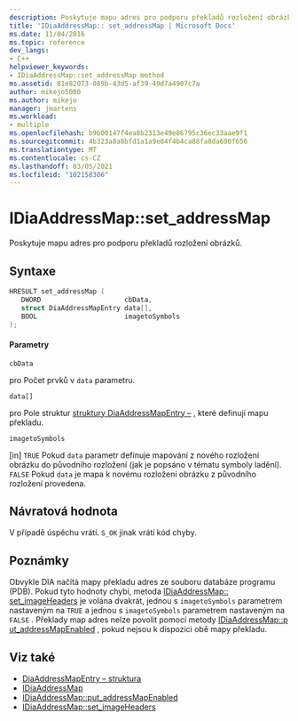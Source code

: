 ```yaml
---
description: Poskytuje mapu adres pro podporu překladů rozložení obrázků.
title: 'IDiaAddressMap:: set_addressMap | Microsoft Docs'
ms.date: 11/04/2016
ms.topic: reference
dev_langs:
- C++
helpviewer_keywords:
- IDiaAddressMap::set_addressMap method
ms.assetid: 81e82073-089b-43d5-af39-49d7a4907c7a
author: mikejo5000
ms.author: mikejo
manager: jmartens
ms.workload:
- multiple
ms.openlocfilehash: b9b00147f4ea8b2313e49e86795c36ec33aae9f1
ms.sourcegitcommit: 4b323a8a8bfd1a1a9e84f4b4ca88fa8da690f656
ms.translationtype: MT
ms.contentlocale: cs-CZ
ms.lasthandoff: 03/05/2021
ms.locfileid: "102158306"
---
```

# <a name="idiaaddressmapset_addressmap"></a>IDiaAddressMap::set_addressMap
Poskytuje mapu adres pro podporu překladů rozložení obrázků.

## <a name="syntax"></a>Syntaxe

```C++
HRESULT set_addressMap ( 
   DWORD                     cbData,
   struct DiaAddressMapEntry data[],
   BOOL                      imagetoSymbols
);
```

#### <a name="parameters"></a>Parametry
 `cbData`

pro Počet prvků v `data` parametru.

 `data[]`

pro Pole struktur [struktury DiaAddressMapEntry –](../../debugger/debug-interface-access/diaaddressmapentry.md) , které definují mapu překladu.

 `imagetoSymbols`

[in] `TRUE` Pokud `data` parametr definuje mapování z nového rozložení obrázku do původního rozložení (jak je popsáno v tématu symboly ladění). `FALSE` Pokud `data` je mapa k novému rozložení obrázku z původního rozložení provedena.

## <a name="return-value"></a>Návratová hodnota
 V případě úspěchu vrátí. `S_OK` jinak vrátí kód chyby.

## <a name="remarks"></a>Poznámky
 Obvykle DIA načítá mapy překladu adres ze souboru databáze programu (PDB). Pokud tyto hodnoty chybí, metoda [IDiaAddressMap:: set_imageHeaders](../../debugger/debug-interface-access/idiaaddressmap-set-imageheaders.md) je volána dvakrát, jednou s `imagetoSymbols` parametrem nastaveným na `TRUE` a jednou s `imagetoSymbols` parametrem nastaveným na `FALSE` . Překlady map adres nelze povolit pomocí metody [IDiaAddressMap::p ut_addressMapEnabled](../../debugger/debug-interface-access/idiaaddressmap-put-addressmapenabled.md) , pokud nejsou k dispozici obě mapy překladu.

## <a name="see-also"></a>Viz také
- [DiaAddressMapEntry – struktura](../../debugger/debug-interface-access/diaaddressmapentry.md)
- [IDiaAddressMap](../../debugger/debug-interface-access/idiaaddressmap.md)
- [IDiaAddressMap::put_addressMapEnabled](../../debugger/debug-interface-access/idiaaddressmap-put-addressmapenabled.md)
- [IDiaAddressMap::set_imageHeaders](../../debugger/debug-interface-access/idiaaddressmap-set-imageheaders.md)
